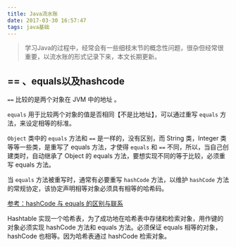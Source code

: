 ```yaml
---
title: Java流水账
date: 2017-03-30 16:57:47
tags: java基础
---
```


> 学习Java的过程中，经常会有一些细枝末节的概念性问题，很杂但经常很重要，以流水账的形式记录下来，本文长期更新。



## == 、equals以及hashcode

`==` 比较的是两个对象在 JVM 中的地址 。

`equals` 用于比较两个对象的值是否相同【不是比地址】，可以通过重写 `equals` 方法，来设定相等的标准。

`Object` 类中的 `equals` 方法和 `==` 是一样的，没有区别，而 String 类，Integer 类等等一些类，是重写了 equals 方法，才使得 `equals` 和 `==` 不同，所以，当自己创建类时，自动继承了 Object 的 equals 方法，要想实现不同的等于比较，必须重写 equals 方法。

当 `equals` 方法被重写时，通常有必要重写 `hashCode` 方法，以维护 `hashCode` 方法的常规协定，该协定声明相等对象必须具有相等的哈希码。

[参考：hashCode 与 equals 的区别与联系](http://blog.csdn.net/afgasdg/article/details/6889383)

Hashtable 实现一个哈希表，为了成功地在哈希表中存储和检索对象，用作键的对象必须实现 hashCode 方法和 equals 方法。必须保证 equals 相等的对象，hashCode 也相等。因为哈希表通过 hashCode 检索对象。